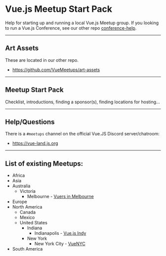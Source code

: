 # Vue.js Meetup Start Pack

Help for starting up and running a local Vue.js Meetup group. If you looking to run a Vue.js Conference, see our other repo [conference-help](https://github.com/VueMeetups/conference-help).

* * *

## Art Assets

These are located in our other repo.

* https://github.com/VueMeetups/art-assets

* * *

## Meetup Start Pack

Checklist, introductions, finding a sponsor(s), finding locations for hosting...

* * *

## Help/Questions

There is a `#meetups` channel on the official Vue.JS Discord server/chatroom:

* https://vue-land.js.org

* * *

## List of existing Meetups:

* Africa
* Asia
* Australia
  * Victoria
    * Melbourne - [Vuers in Melbourne](https://meetup.com/Vuers-in-Melbourne)
* Europe
* North America
  * Canada
  * Mexico
  * United States
    * Indiana
      * Indianapolis - [Vue.js Indy](https://meetup.com/vuejsindy)
    * New York
      * New York City - [VueNYC](https://meetup.com/vueJsNYC)
* South America
